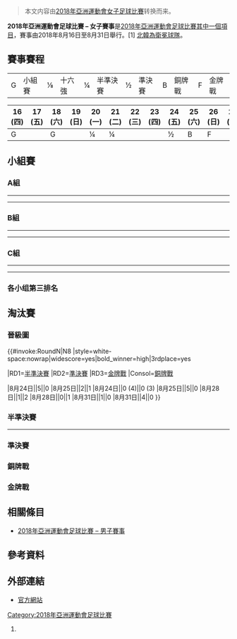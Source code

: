 > 本文内容由[2018年亞洲運動會女子足球比賽](https://zh.wikipedia.org/wiki/2018年亞洲運動會女子足球比賽)转换而来。


**2018年亞洲運動會足球比賽 – 女子賽事**是[2018年亞洲運動會](https://zh.wikipedia.org/wiki/2018年亞洲運動會 "wikilink")[足球比賽其中一個項目](https://zh.wikipedia.org/wiki/2018年亞洲運動會足球比賽 "wikilink")，賽事由2018年8月16日至8月31日舉行。\[1\] [北韓為衛冕球隊](https://zh.wikipedia.org/wiki/朝鲜國家女子足球隊 "wikilink")。

## 賽事賽程

|   |     |   |     |   |      |   |     |   |     |   |     |
| :-: | --- | :-: | --- | :-: | ---- | :-: | --- | :-: | --- | :-: | --- |
| G | 小組賽 | ⅛ | 十六強 | ¼ | 半準決賽 | ½ | 準決賽 | B | 銅牌戰 | F | 金牌戰 |

| 16 (四) | 17 (五) | 18 (六) | 19 (日) | 20 (一) | 21 (二) | 22 (三) | 23 (四) | 24 (五) | 25 (六) | 26 (日) | 27 (一) | 28 (二) | 29 (三) | 31 (五) |
| ------ | ------ | ------ | ------ | ------ | ------ | ------ | ------ | ------ | ------ | ------ | ------ | ------ | ------ | ------ |
| G      |        | G      |        | ¼      | ¼      |        |        | ½      | B      | F      |        |        |        |        |

## 小組賽

### A組

-----

-----

### B組

-----

-----

### C組

-----

-----

### 各小组第三排名

## 淘汰賽

### 晉級圖

<section begin=Bracket />

{{\#invoke:RoundN|N8 |style=white-space:nowrap|widescore=yes|bold_winner=high|3rdplace=yes

|RD1=[半準決賽](https://zh.wikipedia.org/wiki/#半準決賽 "wikilink") |RD2=[準決賽](https://zh.wikipedia.org/wiki/#準決賽 "wikilink") |RD3=[金牌戰](https://zh.wikipedia.org/wiki/#金牌戰 "wikilink") |Consol=[銅牌戰](https://zh.wikipedia.org/wiki/#銅牌戰 "wikilink")

|8月24日||5||0 |8月25日||2||1 |8月24日||0 (4)||0 (3) |8月25日||5||0 |8月28日||1||2 |8月28日||0||1 |8月31日||1||0 |8月31日||4||0 }}

<section end=Bracket />

### 半準決賽

-----

### 準決賽

### 銅牌戰

### 金牌戰

## 相關條目

  - [2018年亞洲運動會足球比賽 – 男子賽事](https://zh.wikipedia.org/wiki/2018年亞洲運動會足球比賽_–_男子賽事 "wikilink")

## 參考資料

## 外部連結

  - [官方網站](https://web.archive.org/web/20180627145039/https://www.asiangames2018.id/sports/name/sepak-bola)

[Category:2018年亞洲運動會足球比賽](https://zh.wikipedia.org/wiki/Category:2018年亞洲運動會足球比賽 "wikilink")

1.